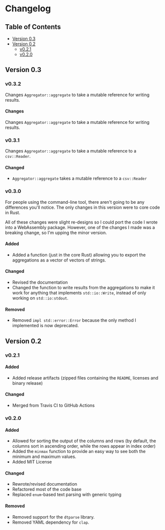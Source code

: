 # Changelog

## Table of Contents

- [Version 0.3](#version-03)
- [Version 0.2](#version-02)
    - [v0.2.1](#v021)
    - [v0.2.0](#v020)

## Version 0.3
### v0.3.2
Changes `Aggregator::aggregate` to take a mutable reference
for writing results.

#### Changes
Changes `Aggregator::aggregate` to take a mutable reference
for writing results.

### v0.3.1
Changes `Aggregator::aggregate` to take a mutable reference to a `csv::Reader`.

#### Changed
- `Aggregator::aggregate` takes a mutable reference to a `csv::Reader`

### v0.3.0
For people using the command-line tool, there aren't going to be any
differences you'll notice. The only changes in this version were to core code in Rust.

All of these changes were slight re-designs so I could port the code I wrote into a WebAssembly package. However, one of the changes I made was a breaking change, so I'm upping the minor version.

#### Added
- Added a function (just in the core Rust) allowing you to export the aggregations as a vector
of vectors of strings.

#### Changed
- Revised the documentation
- Changed the function to write results from the aggregations to make it work for anything that implements `std::io::Write`, instead of only working on `std::io:stdout`.

#### Removed
- Removed `impl std::error::Error` because the only method I implemented
is now deprecated.

## Version 0.2

### v0.2.1
#### Added
- Added release artifacts (zipped files containing the `README`, licenses and binary release)

#### Changed
- Merged from Travis CI to GitHub Actions

### v0.2.0
#### Added
- Allowed for sorting the output of the columns and rows (by default, the columns sort in ascending order, while the rows appear in index order)
- Added the `minmax` function to provide an easy way to see both the minimum and maximum values.
- Added MIT License

#### Changed
- Rewrote/revised documentation
- Refactored most of the code base
- Replaced `enum`-based text parsing with generic typing

#### Removed
- Removed support for the `dtparse` library.
- Removed YAML dependency for `clap`.